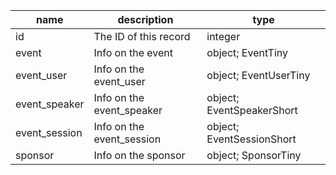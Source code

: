 | name          | description               | type                      |
|---------------|---------------------------|---------------------------|
| id            | The ID of this record     | integer                   |
| event         | Info on the event         | object; EventTiny         |
| event_user    | Info on the event_user    | object; EventUserTiny     |
| event_speaker | Info on the event_speaker | object; EventSpeakerShort |
| event_session | Info on the event_session | object; EventSessionShort |
| sponsor       | Info on the sponsor       | object; SponsorTiny       |